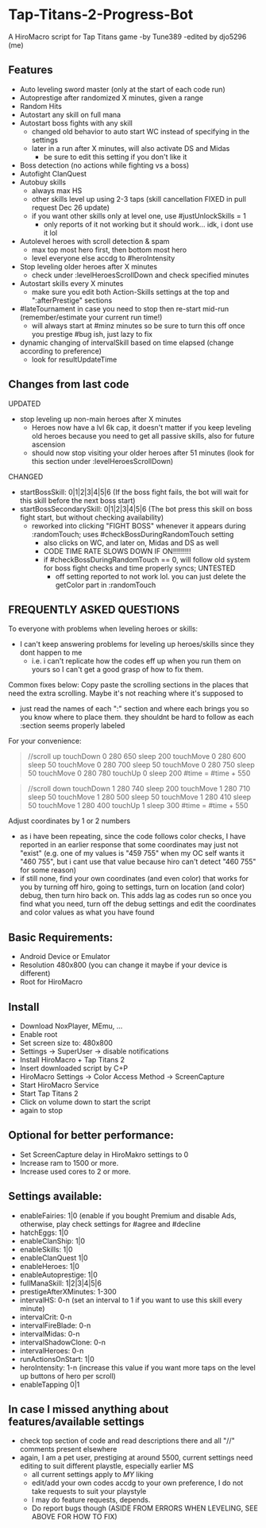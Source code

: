 # Tap-Titans-2-Progress-Bot
A HiroMacro script for Tap Titans game
-by Tune389
-edited by djo5296 (me)

## Features
 - Auto leveling sword master (only at the start of each code run)
 - Autoprestige after randomized X minutes, given a range
 - Random Hits
 - Autostart any skill on full mana
 - Autostart boss fights with any skill
   - changed old behavior to auto start WC instead of specifying in the settings
   - later in a run after X minutes, will also activate DS and Midas
     - be sure to edit this setting if you don't like it
 - Boss detection (no actions while fighting vs a boss)
 - Autofight ClanQuest
 - Autobuy skills
   - always max HS
   - other skills level up using 2-3 taps (skill cancellation FIXED in pull request Dec 26 update)
   - if you want other skills only at level one, use #justUnlockSkills = 1
     - only reports of it not working but it should work... idk, i dont use it lol
 - Autolevel heroes with scroll detection & spam
   - max top most hero first, then bottom most hero
   - level everyone else accdg to #heroIntensity
 - Stop leveling older heroes after X minutes
   - check under :levelHeroesScrollDown and check specified minutes
 - Autostart skills every X minutes
   - make sure you edit both Action-Skills settings at the top and ":afterPrestige" sections
 - #lateTournament in case you need to stop then re-start mid-run (remember/estimate your current run time!)
   - will always start at #minz minutes so be sure to turn this off once you prestige #bug ish, just lazy to fix
 - dynamic changing of intervalSkill based on time elapsed (change according to preference)
   - look for resultUpdateTime
   
## Changes from last code
 UPDATED
 - stop leveling up non-main heroes after X minutes
   - Heroes now have a lvl 6k cap, it doesn't matter if you keep leveling old heroes because you need to get all passive skills, also for future ascension
   - should now stop visiting your older heroes after 51 minutes (look for this section under :levelHeroesScrollDown)

 CHANGED
 - startBossSkill: 0|1|2|3|4|5|6 (If the boss fight fails, the bot will wait for this skill before the next boss start)
 - startBossSecondarySkill: 0|1|2|3|4|5|6 (The bot press this skill on boss fight start, but without checking availability)
   - reworked into clicking "FIGHT BOSS" whenever it appears during :randomTouch; uses #checkBossDuringRandomTouch setting
     - also clicks on WC, and later on, Midas and DS as well
     - CODE TIME RATE SLOWS DOWN IF ON!!!!!!!!!
     - if #checkBossDuringRandomTouch == 0, will follow old system for boss fight checks and time properly syncs; UNTESTED
       - off setting reported to not work lol. you can just delete the getColor part in :randomTouch
 
## FREQUENTLY ASKED QUESTIONS
To everyone with problems when leveling heroes or skills:
- I can't keep answering problems for leveling up heroes/skills since they dont happen to me
  - i.e. i can't replicate how the codes eff up when you run them on yours so I can't get a good grasp of how to fix them.

Common fixes below:
Copy paste the scrolling sections in the places that need the extra scrolling. Maybe it's not reaching where it's supposed to
- just read the names of each ":" section and where each brings you so you know where to place them. they shouldnt be hard to follow as each :section seems properly labeled

For your convenience:
> //scroll up
  touchDown 0 280 650
		sleep 200
		touchMove 0 280 600
		sleep 50
		touchMove 0 280 700
		sleep 50
		touchMove 0 280 750
		sleep 50
		touchMove 0 280 780
		touchUp 0
		sleep 200
		#time = #time + 550
  
> //scroll down
	touchDown 1 280 740
	sleep 200
	touchMove 1 280 710
	sleep 50
	touchMove 1 280 500
	sleep 50
	touchMove 1 280 410
	sleep 50
	touchMove 1 280 400
	touchUp 1
	sleep 300
 #time = #time + 550

Adjust coordinates by 1 or 2 numbers
- as i have been repeating, since the code follows color checks, I have reported in an earlier response that some coordinates may just not "exist" (e.g. one of my values is "459 755" when my OC self wants it "460 755", but i cant use that value because hiro can't detect "460 755" for some reason)
- if still none, find your own coordinates (and even color) that works for you by turning off hiro, going to settings, turn on location (and color) debug, then turn hiro back on. This adds lag as codes run so once you find what you need, turn off the debug settings and edit the coordinates and color values as what you have found

## Basic Requirements:
 - Android Device or Emulator
 - Resolution 480x800 (you can change it maybe if your device is different)
 - Root for HiroMacro

## Install
 - Download NoxPlayer, MEmu, ...
 - Enable root
 - Set screen size to: 480x800
 - Settings -> SuperUser -> disable notifications
 - Install HiroMacro + Tap Titans 2
 - Insert downloaded script by C+P
 - HiroMacro Settings -> Color Access Method -> ScreenCapture
 - Start HiroMacro Service
 - Start Tap Titans 2
 - Click on volume down to start the script
 - again to stop
 
## Optional for better performance:
 - Set ScreenCapture delay in HiroMakro settings to 0
 - Increase ram to 1500 or more.
 - Increase used cores to 2 or more.

## Settings available:
 - enableFairies: 1|0 (enable if you bought Premium and disable Ads, otherwise, play check settings for #agree and #decline
 - hatchEggs: 1|0
 - enableClanShip: 1|0
 - enableSkills: 1|0
 - enableClanQuest 1|0
 - enableHeroes: 1|0
 - enableAutoprestige: 1|0
 - fullManaSkill: 1|2|3|4|5|6
 - prestigeAfterXMinutes: 1-300
 - intervalHS: 0-n (set an interval to 1 if you want to use this skill every minute)
 - intervalCrit: 0-n
 - intervalFireBlade: 0-n
 - intervalMidas: 0-n
 - intervalShadowClone: 0-n
 - intervalHeroes: 0-n
 - runActionsOnStart: 1|0
 - heroIntensity: 1-n (increase this value if you want more taps on the level up buttons of hero per scroll)
 - enableTapping 0|1
 
## In case I missed anything about features/available settings
 - check top section of code and read descriptions there and all "//" comments present elsewhere
 - again, I am a pet user, prestiging at around 5500, current settings need editing to suit different playstle, especially earlier MS
   - all current settings apply to *MY* liking
   - edit/add your own codes accdg to your own preference, I do not take requests to suit your playstyle
   - I may do feature requests, depends.
   - Do report bugs though (ASIDE FROM ERRORS WHEN LEVELING, SEE ABOVE FOR HOW TO FIX)

